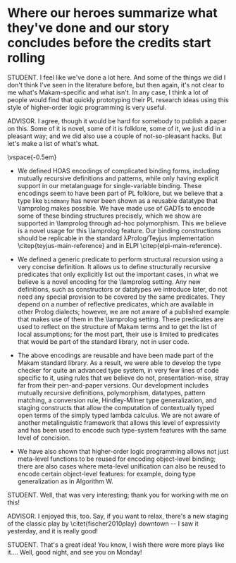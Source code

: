 # Where our heroes summarize what they've done and our story concludes before the credits start rolling

STUDENT. I feel like we've done a lot here. And some of the things we did I don't think
I've seen in the literature before, but then again, it's not clear to me what's
Makam-specific and what isn't. In any case, I think a lot of people would find that
quickly prototyping their PL research ideas using this style of higher-order logic
programming is very useful.

ADVISOR. I agree, though it would be hard for somebody to publish a paper on this. Some of
it is novel, some of it is folklore, some of it, we just did in a pleasant way; and we
did also use a couple of not-so-pleasant hacks. But let's make a list of what's what.

\vspace{-0.5em}
- We defined HOAS encodings of complicated binding forms, including mutually recursive definitions
  and patterns, while only having explicit support in our metalanguage for single-variable
  binding. These encodings seem to have been part of PL folklore, but we believe that a type like
  `bindmany` has never been shown as a reusable datatype that \lamprolog makes possible.  We have
  made use of GADTs to encode some of these binding structures precisely, which we show are
  supported in \lamprolog through ad-hoc polymorphism.  This we believe is a novel usage for this
  \lamprolog feature. Our binding constructions should be replicable in the standard λProlog/Teyjus
  implementation \citep{teyjus-main-reference} and in ELPI \citep{elpi-main-reference}.

- We defined a generic predicate to perform structural recursion using a very concise
  definition. It allows us to define structurally recursive predicates that only explicitly
  list out the important cases, in what we believe is a novel encoding for the \lamprolog
  setting. Any new definitions, such as constructors or datatypes we introduce later, do
  not need any special provision to be covered by the same predicates. They depend on a
  number of reflective predicates, which are available in other Prolog dialects; however,
  we are not aware of a published example that makes use of them in the \lamprolog
  setting. These predicates are used to reflect on the structure of Makam terms and to
  get the list of local assumptions; for the most part, their use is limited to predicates
  that would be part of the standard library, not in user code.

- The above encodings are reusable and have been made part of the Makam standard library. As
  a result, we were able to develop the type checker for quite an advanced type system, in
  very few lines of code specific to it, using rules that we believe do not, presentation-wise, stray
  far from their pen-and-paper versions. Our development
  includes mutually recursive definitions, polymorphism, datatypes,
  pattern matching, a conversion rule, Hindley-Milner type generalization, and staging
  constructs that allow the computation of contextually typed open terms of the simply typed
  lambda calculus. We are not aware of another metalinguistic framework that allows this
  level of expressivity and has been used to encode such type-system features with the same
  level of concision.

- We have also shown that higher-order logic programming allows not just meta-level
  functions to be reused for encoding object-level binding; there are also cases where
  meta-level unification can also be reused to encode certain object-level features:
  for example, doing type generalization as in Algorithm W.

STUDENT. Well, that was very interesting; thank you for working with me on this!

ADVISOR. I enjoyed this, too. Say, if you want to relax, there's a new staging of the classic play by \citet{fischer2010play} downtown -- I saw it yesterday, and it is really good!

STUDENT. That's a great idea! You know, I wish there were more plays like it.... Well, good night, and see you on Monday!
